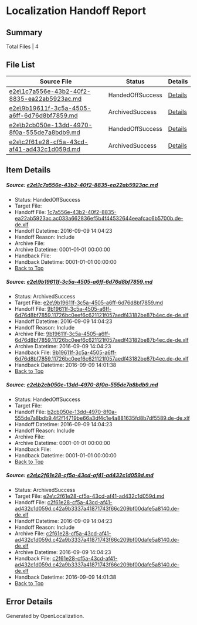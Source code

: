 # <a name='report-top'></a> Localization Handoff Report

## Summary
 Total Files | 4

## File List
 Source File | Status | Details 
 ----------- | ------ | ------- 
 [e2e\1c7a556e-43b2-40f2-8835-ea22ab5923ac.md](https://github.com/OpenLocalizationTestOrg/ol-test0/blob/4b52dcc7501b83c9900835cb9eafe30c76c76b8f/e2e/1c7a556e-43b2-40f2-8835-ea22ab5923ac.md) | HandedOffSuccess | [Details](#d4ad362787974457c6851302c675302f8d1adc7c1)
 [e2e\9b19611f-3c5a-4505-a6ff-6d76d8bf7859.md](https://github.com/OpenLocalizationTestOrg/ol-test0/blob/8234ff304217dd599b1815dec68e932a14157c2b/e2e/9b19611f-3c5a-4505-a6ff-6d76d8bf7859.md) | ArchivedSuccess | [Details](#e1c8bbf756bebd5665d562b816898ccec654f3ae2)
 [e2e\b2cb050e-13dd-4970-8f0a-555de7a8bdb9.md](https://github.com/OpenLocalizationTestOrg/ol-test0/blob/4749342bed2aff25093bf302e7130bce7344d7fb/e2e/b2cb050e-13dd-4970-8f0a-555de7a8bdb9.md) | HandedOffSuccess | [Details](#d7b1dbfdf15368c216bd12be4f377abe1ac406794)
 [e2e\c2f61e28-cf5a-43cd-af41-ad432c1d059d.md](https://github.com/OpenLocalizationTestOrg/ol-test0/blob/8234ff304217dd599b1815dec68e932a14157c2b/e2e/c2f61e28-cf5a-43cd-af41-ad432c1d059d.md) | ArchivedSuccess | [Details](#a212c5fc7a29e16333deb4ff6457a5ea6d2fec435)

## Item Details
##### <a name='d4ad362787974457c6851302c675302f8d1adc7c1'></a> Source: [e2e\1c7a556e-43b2-40f2-8835-ea22ab5923ac.md](https://github.com/OpenLocalizationTestOrg/ol-test0/blob/4b52dcc7501b83c9900835cb9eafe30c76c76b8f/e2e/1c7a556e-43b2-40f2-8835-ea22ab5923ac.md)
* Status: HandedOffSuccess
* Target File: 
* Handoff File: [1c7a556e-43b2-40f2-8835-ea22ab5923ac.ac033a662836ef5b4f44532644eeafcac6b5700b.de-de.xlf](https://github.com/OpenLocalizationTestOrg/ol-test0-handoff/blob/3a82c227296a00521f6cc63e9a0a5b9eade26385/ol-handoff/OpenLocalizationTestOrg/ol-test0-dede/yuwzho/ht/1c7a556e-43b2-40f2-8835-ea22ab5923ac.ac033a662836ef5b4f44532644eeafcac6b5700b.de-de.xlf)
* Handoff Datetime: 2016-09-09 14:04:23
* Handoff Reason: Include
* Archive File: 
* Archive Datetime: 0001-01-01 00:00:00
* Handback File: 
* Handback Datetime: 0001-01-01 00:00:00
* [Back to Top](#report-top)

##### <a name='e1c8bbf756bebd5665d562b816898ccec654f3ae2'></a> Source: [e2e\9b19611f-3c5a-4505-a6ff-6d76d8bf7859.md](https://github.com/OpenLocalizationTestOrg/ol-test0/blob/8234ff304217dd599b1815dec68e932a14157c2b/e2e/9b19611f-3c5a-4505-a6ff-6d76d8bf7859.md)
* Status: ArchivedSuccess
* Target File: [e2e\9b19611f-3c5a-4505-a6ff-6d76d8bf7859.md](https://github.com/OpenLocalizationTestOrg/ol-test0-dede/blob/17cfd6c9a3ce84c631d24f464214413ce2fb613a/e2e/9b19611f-3c5a-4505-a6ff-6d76d8bf7859.md)
* Handoff File: [9b19611f-3c5a-4505-a6ff-6d76d8bf7859.11726bc0eef6c621121f057aedf43182be87b4ec.de-de.xlf](https://github.com/OpenLocalizationTestOrg/ol-test0-handoff/blob/3a82c227296a00521f6cc63e9a0a5b9eade26385/ol-handoff/OpenLocalizationTestOrg/ol-test0-dede/yuwzho/ht/9b19611f-3c5a-4505-a6ff-6d76d8bf7859.11726bc0eef6c621121f057aedf43182be87b4ec.de-de.xlf)
* Handoff Datetime: 2016-09-09 14:04:23
* Handoff Reason: Include
* Archive File: [9b19611f-3c5a-4505-a6ff-6d76d8bf7859.11726bc0eef6c621121f057aedf43182be87b4ec.de-de.xlf](https://github.com/OpenLocalizationTestOrg/ol-test0-handoff/blob/5d94e03b1f1d7397ba49709777d2e9dd5b5a113f/ol-archive/OpenLocalizationTestOrg/ol-test0-dede/yuwzho/ht/9b19611f-3c5a-4505-a6ff-6d76d8bf7859.11726bc0eef6c621121f057aedf43182be87b4ec.de-de.xlf)
* Archive Datetime: 2016-09-09 14:04:23
* Handback File: [9b19611f-3c5a-4505-a6ff-6d76d8bf7859.11726bc0eef6c621121f057aedf43182be87b4ec.de-de.xlf](https://github.com/OpenLocalizationTestOrg/ol-test0-handback/blob/ff4bb8fe206eb21ec9ee31769be602234627b20a/ol-handback/OpenLocalizationTestOrg/ol-test0-dede/yuwzho/high/9b19611f-3c5a-4505-a6ff-6d76d8bf7859.11726bc0eef6c621121f057aedf43182be87b4ec.de-de.xlf)
* Handback Datetime: 2016-09-09 14:01:38
* [Back to Top](#report-top)

##### <a name='d7b1dbfdf15368c216bd12be4f377abe1ac406794'></a> Source: [e2e\b2cb050e-13dd-4970-8f0a-555de7a8bdb9.md](https://github.com/OpenLocalizationTestOrg/ol-test0/blob/4749342bed2aff25093bf302e7130bce7344d7fb/e2e/b2cb050e-13dd-4970-8f0a-555de7a8bdb9.md)
* Status: HandedOffSuccess
* Target File: 
* Handoff File: [b2cb050e-13dd-4970-8f0a-555de7a8bdb9.4f2f14719be66a3df4c1e4a881635fd8b7df5589.de-de.xlf](https://github.com/OpenLocalizationTestOrg/ol-test0-handoff/blob/3a82c227296a00521f6cc63e9a0a5b9eade26385/ol-handoff/OpenLocalizationTestOrg/ol-test0-dede/yuwzho/ht/b2cb050e-13dd-4970-8f0a-555de7a8bdb9.4f2f14719be66a3df4c1e4a881635fd8b7df5589.de-de.xlf)
* Handoff Datetime: 2016-09-09 14:04:23
* Handoff Reason: Include
* Archive File: 
* Archive Datetime: 0001-01-01 00:00:00
* Handback File: 
* Handback Datetime: 0001-01-01 00:00:00
* [Back to Top](#report-top)

##### <a name='a212c5fc7a29e16333deb4ff6457a5ea6d2fec435'></a> Source: [e2e\c2f61e28-cf5a-43cd-af41-ad432c1d059d.md](https://github.com/OpenLocalizationTestOrg/ol-test0/blob/8234ff304217dd599b1815dec68e932a14157c2b/e2e/c2f61e28-cf5a-43cd-af41-ad432c1d059d.md)
* Status: ArchivedSuccess
* Target File: [e2e\c2f61e28-cf5a-43cd-af41-ad432c1d059d.md](https://github.com/OpenLocalizationTestOrg/ol-test0-dede/blob/17cfd6c9a3ce84c631d24f464214413ce2fb613a/e2e/c2f61e28-cf5a-43cd-af41-ad432c1d059d.md)
* Handoff File: [c2f61e28-cf5a-43cd-af41-ad432c1d059d.c42a9b3337a41871743f66c209bf00dafe5a8140.de-de.xlf](https://github.com/OpenLocalizationTestOrg/ol-test0-handoff/blob/3a82c227296a00521f6cc63e9a0a5b9eade26385/ol-handoff/OpenLocalizationTestOrg/ol-test0-dede/yuwzho/ht/c2f61e28-cf5a-43cd-af41-ad432c1d059d.c42a9b3337a41871743f66c209bf00dafe5a8140.de-de.xlf)
* Handoff Datetime: 2016-09-09 14:04:23
* Handoff Reason: Include
* Archive File: [c2f61e28-cf5a-43cd-af41-ad432c1d059d.c42a9b3337a41871743f66c209bf00dafe5a8140.de-de.xlf](https://github.com/OpenLocalizationTestOrg/ol-test0-handoff/blob/5d94e03b1f1d7397ba49709777d2e9dd5b5a113f/ol-archive/OpenLocalizationTestOrg/ol-test0-dede/yuwzho/ht/c2f61e28-cf5a-43cd-af41-ad432c1d059d.c42a9b3337a41871743f66c209bf00dafe5a8140.de-de.xlf)
* Archive Datetime: 2016-09-09 14:04:23
* Handback File: [c2f61e28-cf5a-43cd-af41-ad432c1d059d.c42a9b3337a41871743f66c209bf00dafe5a8140.de-de.xlf](https://github.com/OpenLocalizationTestOrg/ol-test0-handback/blob/ff4bb8fe206eb21ec9ee31769be602234627b20a/ol-handback/OpenLocalizationTestOrg/ol-test0-dede/yuwzho/high/c2f61e28-cf5a-43cd-af41-ad432c1d059d.c42a9b3337a41871743f66c209bf00dafe5a8140.de-de.xlf)
* Handback Datetime: 2016-09-09 14:01:38
* [Back to Top](#report-top)


## Error Details

Generated by OpenLocalization.
